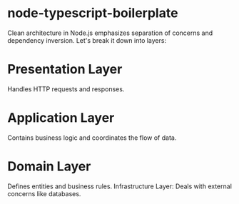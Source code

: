 # node-typescript-boilerplate

Clean architecture in Node.js emphasizes separation of concerns and dependency inversion. Let's break it down into layers:

# Presentation Layer

Handles HTTP requests and responses.

# Application Layer

Contains business logic and coordinates the flow of data.

# Domain Layer

Defines entities and business rules.
Infrastructure Layer: Deals with external concerns like databases.
